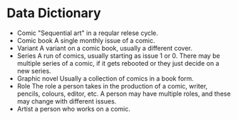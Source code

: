 # Data Dictionary

*   Comic
    "Sequential art" in a reqular relese cycle.
*   Comic book
    A single monthly issue of a comic.
*   Variant
    A variant on a comic book, usually a different cover.
*   Series
    A run of comics, usually starting as issue 1 or 0. There may be
    multiple series of a comic, if it gets rebooted or they just decide
    on a new series.
*   Graphic novel
    Usually a collection of comics in a book form.
*   Role
    The role a person takes in the production of a comic, writer,
    pencils, colours, editor, etc. A person may have multiple roles,
    and these may change with different issues.
*   Artist
    a person who works on a comic.

